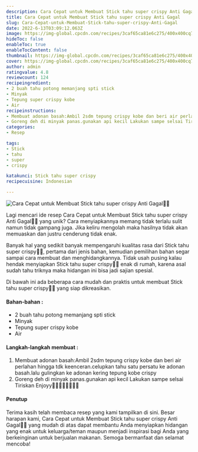 ```yaml
---
description: Cara Cepat untuk Membuat Stick tahu super crispy Anti Gagal"
title: Cara Cepat untuk Membuat Stick tahu super crispy Anti Gagal
slug: Cara-Cepat-untuk-Membuat-Stick-tahu-super-crispy-Anti-Gagal
date: 2022-6-13T03:09:12.063Z
image: https://img-global.cpcdn.com/recipes/3caf65ca81e6c275/400x400cq70/photo.jpg
hideToc: false
enableToc: true
enableTocContent: false
thumbnail: https://img-global.cpcdn.com/recipes/3caf65ca81e6c275/400x400cq70/photo.jpg
cover: https://img-global.cpcdn.com/recipes/3caf65ca81e6c275/400x400cq70/photo.jpg
author: admin
ratingvalue: 4.8
reviewcount: 124
recipeingredient:
- 2 buah tahu potong memanjang spti stick
- Minyak
- Tepung super crispy kobe
- Air
recipeinstructions:
- Membuat adonan basah:Ambil 2sdm tepung crispy kobe dan beri air perlahan hingga tdk keenceran.celupkan tahu satu persatu ke adonan basah.lalu gulingkan ke adonan kering tepung kobe crispy
- Goreng deh di minyak panas.gunakan api kecil Lakukan sampe selsai Tiriskan Enjoyy🤗🤗🤗😉😉🤤🤤🤤
categories:
- Resep

tags:
- Stick
- tahu
- super
- crispy

katakunci: Stick tahu super crispy
recipecuisine: Indonesian

---
```


![Cara Cepat untuk Membuat Stick tahu super crispy Anti Gagal👩‍🍳](https://img-global.cpcdn.com/recipes/3caf65ca81e6c275/400x400cq70/photo.jpg)

Lagi mencari ide resep Cara Cepat untuk Membuat Stick tahu super crispy Anti Gagal👩‍🍳 yang unik? Cara menyiapkannya memang tidak terlalu sulit namun tidak gampang juga. Jika keliru mengolah maka hasilnya tidak akan memuaskan dan justru cenderung tidak enak.

Banyak hal yang sedikit banyak mempengaruhi kualitas rasa dari Stick tahu super crispy👩‍🍳, pertama dari jenis bahan, kemudian pemilihan bahan segar sampai cara membuat dan menghidangkannya. Tidak usah pusing kalau hendak menyiapkan Stick tahu super crispy👩‍🍳 enak di rumah, karena asal sudah tahu triknya maka hidangan ini bisa jadi sajian spesial.

Di bawah ini ada beberapa cara mudah dan praktis untuk membuat Stick tahu super crispy👩‍🍳 yang siap dikreasikan.

<!--inarticleads1-->

#### Bahan-bahan :

- 2 buah tahu potong memanjang spti stick
- Minyak
- Tepung super crispy kobe
- Air

<!--inarticleads2-->

#### Langkah-langkah membuat :

1. Membuat adonan basah:Ambil 2sdm tepung crispy kobe dan beri air perlahan hingga tdk keenceran.celupkan tahu satu persatu ke adonan basah.lalu gulingkan ke adonan kering tepung kobe crispy
1. Goreng deh di minyak panas.gunakan api kecil Lakukan sampe selsai Tiriskan Enjoyy🤗🤗🤗😉😉🤤🤤🤤

#### Penutup

Terima kasih telah membaca resep yang kami tampilkan di sini. Besar harapan kami, Cara Cepat untuk Membuat Stick tahu super crispy Anti Gagal👩‍🍳 yang mudah di atas dapat membantu Anda menyiapkan hidangan yang enak untuk keluarga/teman maupun menjadi inspirasi bagi Anda yang berkeinginan untuk berjualan makanan. Semoga bermanfaat dan selamat mencoba!